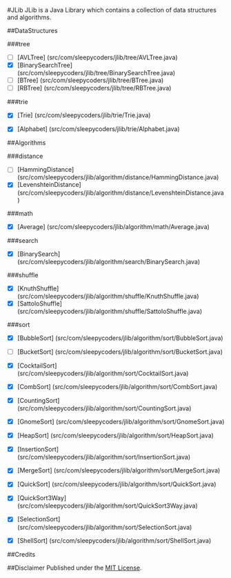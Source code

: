 #JLib
JLib is a Java Library which contains a collection of data structures and algorithms.


##DataStructures

###tree
- [ ] [AVLTree] (src/com/sleepycoders/jlib/tree/AVLTree.java)
- [X] [BinarySearchTree] (src/com/sleepycoders/jlib/tree/BinarySearchTree.java)
- [ ] [BTree] (src/com/sleepycoders/jlib/tree/BTree.java)
- [ ] [RBTree] (src/com/sleepycoders/jlib/tree/RBTree.java)

###trie
- [X] [Trie] (src/com/sleepycoders/jlib/trie/Trie.java)
- [X] [Alphabet] (src/com/sleepycoders/jlib/trie/Alphabet.java)


##Algorithms

###distance
- [ ] [HammingDistance] (src/com/sleepycoders/jlib/algorithm/distance/HammingDistance.java)
- [X] [LevenshteinDistance] (src/com/sleepycoders/jlib/algorithm/distance/LevenshteinDistance.java)

###math
- [X] [Average] (src/com/sleepycoders/jlib/algorithm/math/Average.java)

###search
- [X] [BinarySearch] (src/com/sleepycoders/jlib/algorithm/search/BinarySearch.java)

###shuffle
- [X] [KnuthShuffle] (src/com/sleepycoders/jlib/algorithm/shuffle/KnuthShuffle.java)
- [X] [SattoloShuffle] (src/com/sleepycoders/jlib/algorithm/shuffle/SattoloShuffle.java)

###sort
- [X] [BubbleSort] (src/com/sleepycoders/jlib/algorithm/sort/BubbleSort.java)
- [ ] [BucketSort] (src/com/sleepycoders/jlib/algorithm/sort/BucketSort.java)
- [X] [CocktailSort] (src/com/sleepycoders/jlib/algorithm/sort/CocktailSort.java)
- [X] [CombSort] (src/com/sleepycoders/jlib/algorithm/sort/CombSort.java)
- [X] [CountingSort] (src/com/sleepycoders/jlib/algorithm/sort/CountingSort.java)
- [X] [GnomeSort] (src/com/sleepycoders/jlib/algorithm/sort/GnomeSort.java)
- [X] [HeapSort] (src/com/sleepycoders/jlib/algorithm/sort/HeapSort.java)
- [X] [InsertionSort] (src/com/sleepycoders/jlib/algorithm/sort/InsertionSort.java)
- [X] [MergeSort] (src/com/sleepycoders/jlib/algorithm/sort/MergeSort.java)
- [X] [QuickSort] (src/com/sleepycoders/jlib/algorithm/sort/QuickSort.java)
- [X] [QuickSort3Way] (src/com/sleepycoders/jlib/algorithm/sort/QuickSort3Way.java)
- [X] [SelectionSort] (src/com/sleepycoders/jlib/algorithm/sort/SelectionSort.java)
- [X] [ShellSort] (src/com/sleepycoders/jlib/algorithm/sort/ShellSort.java)


##Credits


##Disclaimer
Published under the [MIT License](LICENSE).